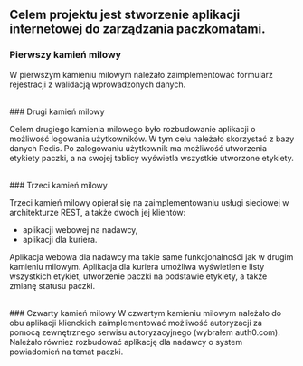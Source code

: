 ## Celem projektu jest stworzenie aplikacji internetowej do zarządzania paczkomatami.

### Pierwszy kamień milowy
W pierwszym kamieniu milowym należało zaimplementować formularz rejestracji z walidacją wprowadzonych danych.

<br>
### Drugi kamień milowy

Celem drugiego kamienia milowego było rozbudowanie aplikacji o możliwość logowania użytkowników. W tym celu należało skorzystać z bazy danych Redis. Po zalogowaniu użytkownik ma możliwość utworzenia etykiety paczki, a na swojej tablicy wyświetla wszystkie utworzone etykiety.

<br>
### Trzeci kamień milowy

Trzeci kamień milowy opierał się na zaimplementowaniu usługi sieciowej w architekturze REST, a także dwóch jej klientów:
- aplikacji webowej na nadawcy,
- aplikacji dla kuriera.

Aplikacja webowa dla nadawcy ma takie same funkcjonalnośći jak w drugim kamieniu milowym.
Aplikacja dla kuriera umożliwa wyświetlenie listy wszystkich etykiet, utworzenie paczki na podstawie etykiety, a także zmianę statusu paczki.

<br>
### Czwarty kamień milowy
W czwartym kamieniu milowym należało do obu aplikacji klienckich zaimplementować możliwość autoryzacji za pomocą zewnętrznego serwisu autoryzacyjnego  (wybrałem auth0.com). Należało również rozbudować aplikację dla nadawcy o system powiadomień na temat paczki.
